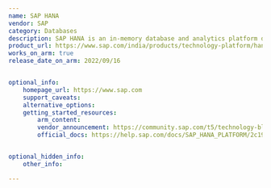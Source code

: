 ```yaml
---
name: SAP HANA
vendor: SAP
category: Databases
description: SAP HANA is an in-memory database and analytics platform designed by SAP. It processes vast amounts of data in real time, enabling high-speed transactions and advanced analytics for businesses, enhancing decision-making and operational efficiency.
product_url: https://www.sap.com/india/products/technology-platform/hana.html
works_on_arm: true
release_date_on_arm: 2022/09/16


optional_info:
    homepage_url: https://www.sap.com
    support_caveats:
    alternative_options:
    getting_started_resources:
        arm_content: 
        vendor_announcement: https://community.sap.com/t5/technology-blogs-by-sap/what-s-new-in-sap-hana-cloud-in-september-2022/ba-p/13531811
        official_docs: https://help.sap.com/docs/SAP_HANA_PLATFORM/2c1988d620e04368aa4103bf26f17727/8cd2fc57041f437e9dc95f07a5e48e4d.html


optional_hidden_info:
    other_info: 

---
```

